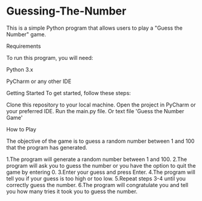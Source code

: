# Guessing-The-Number
This is a simple Python program that allows users to play a "Guess the Number" game.

Requirements

To run this program, you will need:

Python 3.x

PyCharm or any other IDE

Getting Started
To get started, follow these steps:

Clone this repository to your local machine.
Open the project in PyCharm or your preferred IDE.
Run the main.py file. Or text file 'Guess the Number Game'

How to Play

The objective of the game is to guess a random number between 1 and 100 that the program has generated.

1.The program will generate a random number between 1 and 100.
2.The program will ask you to guess the number or you have the option to quit the game by entering 0.
3.Enter your guess and press Enter.
4.The program will tell you if your guess is too high or too low.
5.Repeat steps 3-4 until you correctly guess the number.
6.The program will congratulate you and tell you how many tries it took you to guess the number.
